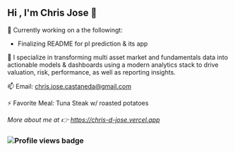 ## Hi , I'm Chris Jose 👋


🔭 Currently working on a the followingt:
- Finalizing README for pl prediction & its app

🌱 I specialize in transforming multi asset market and fundamentals data into actionable models & dashboards using a modern analytics stack to drive valuation, risk, performance, as well as reporting insights.

📫 Email: chris.jose.castaneda@gmail.com 

⚡ Favorite Meal: Tuna Steak w/ roasted potatoes 

*More about me at 👉 https://chris-d-jose.vercel.app*



### ![Profile views badge](https://komarev.com/ghpvc/?username=Chris-D-Jose-Castaneda&color=0e75b6)  <!-- replace user -->

